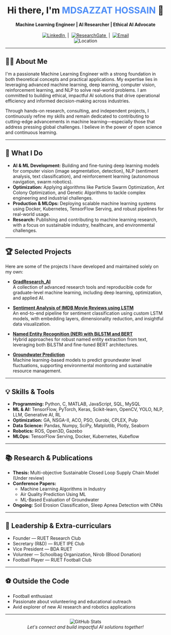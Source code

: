 <h1 align="center">Hi there, I'm <span style="color:#4F8EF7;">MDSAZZAT HOSSAIN</span> 👋</h1>
<p align="center">
  <b>Machine Learning Engineer | AI Researcher | Ethical AI Advocate</b><br><br>
  <a href="https://www.linkedin.com/in/md-sazzat-hossain/" target="_blank">
    <img src="https://img.shields.io/badge/LinkedIn-md--sazzat--hossain-blue?logo=linkedin" alt="LinkedIn"/>
  </a>
  &nbsp;|&nbsp;
  <a href="https://www.researchgate.net/profile/Md-Sazzat-Hossain" target="_blank">
    <img src="https://img.shields.io/badge/ResearchGate-md--sazzat--hossain-brightgreen?logo=researchgate" alt="ResearchGate"/>
  </a>
  &nbsp;|&nbsp;
  <a href="mailto:mdsazzatsardar1@gmail.com">
    <img src="https://img.shields.io/badge/Email-mdsazzatsardar1@gmail.com-red?logo=gmail" alt="Email"/>
  </a>
  <br>
  <img src="https://img.shields.io/badge/Location-Dhaka,%20Bangladesh-success?logo=mapbox" alt="Location"/>
</p>

---

## 🧑‍💻 About Me

I'm a passionate Machine Learning Engineer with a strong foundation in both theoretical concepts and practical applications. My expertise lies in leveraging advanced machine learning, deep learning, computer vision, reinforcement learning, and NLP to solve real-world problems. I am committed to building ethical, impactful AI solutions that drive operational efficiency and informed decision-making across industries.

Through hands-on research, consulting, and independent projects, I continuously refine my skills and remain dedicated to contributing to cutting-edge advancements in machine learning—especially those that address pressing global challenges. I believe in the power of open science and continuous learning.

---

## 🚀 What I Do

- **AI & ML Development:** Building and fine-tuning deep learning models for computer vision (image segmentation, detection), NLP (sentiment analysis, text classification), and reinforcement learning (autonomous navigation, swarm robotics).
- **Optimization:** Applying algorithms like Particle Swarm Optimization, Ant Colony Optimization, and Genetic Algorithms to tackle complex engineering and industrial challenges.
- **Production & MLOps:** Deploying scalable machine learning systems using Docker, Kubernetes, TensorFlow Serving, and robust pipelines for real-world usage.
- **Research:** Publishing and contributing to machine learning research, with a focus on sustainable industry, healthcare, and environmental challenges.

---

## 🏆 Selected Projects

Here are some of the projects I have developed and maintained solely on my own:

- [**GradResearch_AI**](https://github.com/mdsazzathossain1/GradResearch_AI)  
  A collection of advanced research tools and reproducible code for graduate-level machine learning, including deep learning, optimization, and applied AI.

- [**Sentiment Analysis of IMDB Movie Reviews using LSTM**](https://github.com/mdsazzathossain1/Sentiment-Analysis-of-IMDB-Movie-Reviews-using-LSTM)  
  An end-to-end pipeline for sentiment classification using custom LSTM models, with embedding layers, dimensionality reduction, and insightful data visualization.

- [**Named Entity Recognition (NER) with BiLSTM and BERT**](https://github.com/mdsazzathossain1/Named-Entity-Recognition-NER-with-BiLSTM-and-BERT)  
  Hybrid approaches for robust named entity extraction from text, leveraging both BiLSTM and fine-tuned BERT architectures.

- [**Groundwater Prediction**](https://github.com/mdsazzathossain1/Groundwater-Prediction)  
  Machine learning-based models to predict groundwater level fluctuations, supporting environmental monitoring and sustainable resource management.

---

## 💡 Skills & Tools

- **Programming:** Python, C, MATLAB, JavaScript, SQL, MySQL
- **ML & AI:** TensorFlow, PyTorch, Keras, Scikit-learn, OpenCV, YOLO, NLP, LLM, Generative AI, RL
- **Optimization:** GA, NSGA-II, ACO, PSO, Gurobi, CPLEX, Pulp
- **Data Science:** Pandas, Numpy, SciPy, Matplotlib, Plotly, Seaborn
- **Robotics:** ROS, Open3D, Gazebo
- **MLOps:** TensorFlow Serving, Docker, Kubernetes, Kubeflow

---

## 📚 Research & Publications

- **Thesis:** Multi-objective Sustainable Closed Loop Supply Chain Model (Under review)
- **Conference Papers:**  
  - Machine Learning Algorithms in Industry  
  - Air Quality Prediction Using ML  
  - ML-Based Evaluation of Groundwater  
- **Ongoing:** Soil Erosion Classification, Sleep Apnea Detection with CNNs

---

## 🌱 Leadership & Extra-curriculars

- Founder — RUET Research Club
- Secretary (R&D) — RUET IPE Club
- Vice President — BDA RUET
- Volunteer — Schoolbag Organization, Nirob (Blood Donation)
- Football Player — RUET Football Club

---

## ⚽ Outside the Code

- Football enthusiast
- Passionate about volunteering and educational outreach
- Avid explorer of new AI research and robotics applications

---

<p align="center">
  <img src="https://github-readme-stats.vercel.app/api?username=mdsazzathossain1&show_icons=true&theme=radical" alt="GitHub Stats"/>
  <br>
  <em>Let's connect and build impactful AI solutions together!</em>
</p>

